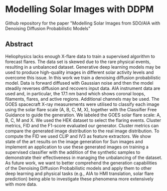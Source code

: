 # Modelling Solar Images with DDPM
Github repository for the paper "Modelling Solar Images from SDO/AIA with Denoising Diffusion Probabilistic Models"

## Abstract

Heliophysics lacks enough X-flare data to train a supervised algorithm to forecast flares. The data set is skewed due to the rare physical events, resulting 
in a unbalanced dataset. Generative deep learning models may be used to 
produce high-quality images in different solar activity levels and overcome 
this issue. In this work we train a denoising diffusion probabilistic model. Data is forward 
diffused with Gaussian noise and then the model steadily reverses diffusion 
and recovers input data. AIA instrument data are used and, in particular, the 
17.1 nm band which shows coronal loops, filaments, flares, and active regions. 
Additional channels may be used. The GOES spacecraft X-ray measurements 
were utilised to classify each image using the solar flare scale (A, B, C, M, X), 
together with the Classifier Free Guidance to guide the generation. We labeled the GOES solar flare scale: A, B, C, M and X. We used the HEK dataset to select the flaring events.
Cluster metrics, FID and the F1-score evaluated our generator. Cluster metrics can compare 
the generated image distribution to the real image distribution. To compute 
the FID we used CLIP and IV3 as feature extractors. We show state of the art results on the image generation for Sun images and implement an application to use these generated images on training a supervised classifier
with the addition of the synthetic samples to demonstrate their effectiveness in managing the unbalancing of the dataset.
As future work, we want to better comprehend the generation capabilities of the Denoising Diffusion Probabilistic models and apply them to other deep learning and physical tasks (e.g., AIA to HMI translation, solar flare prediction) being able to investigate these
phenomena more extensively with more data.
